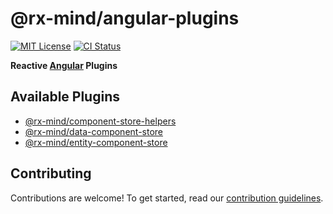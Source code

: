 # @rx-mind/angular-plugins

[![MIT License](https://img.shields.io/badge/license-MIT-blue.svg)](https://github.com/rx-mind/angular-plugins/blob/master/LICENSE)
[![CI Status](https://github.com/rx-mind/angular-plugins/actions/workflows/ci.yml/badge.svg)](https://github.com/rx-mind/angular-plugins/actions/workflows/ci.yml)

**Reactive [Angular](https://github.com/angular/angular) Plugins**

## Available Plugins

- [@rx-mind/component-store-helpers](https://github.com/rx-mind/angular-plugins/tree/master/libs/component-store-helpers#readme)
- [@rx-mind/data-component-store](https://github.com/rx-mind/angular-plugins/tree/master/libs/data-component-store#readme)
- [@rx-mind/entity-component-store](https://github.com/rx-mind/angular-plugins/tree/master/libs/entity-component-store#readme)

## Contributing

Contributions are welcome! To get started, read our [contribution guidelines](https://github.com/rx-mind/angular-plugins/blob/master/CONTRIBUTING.md).
